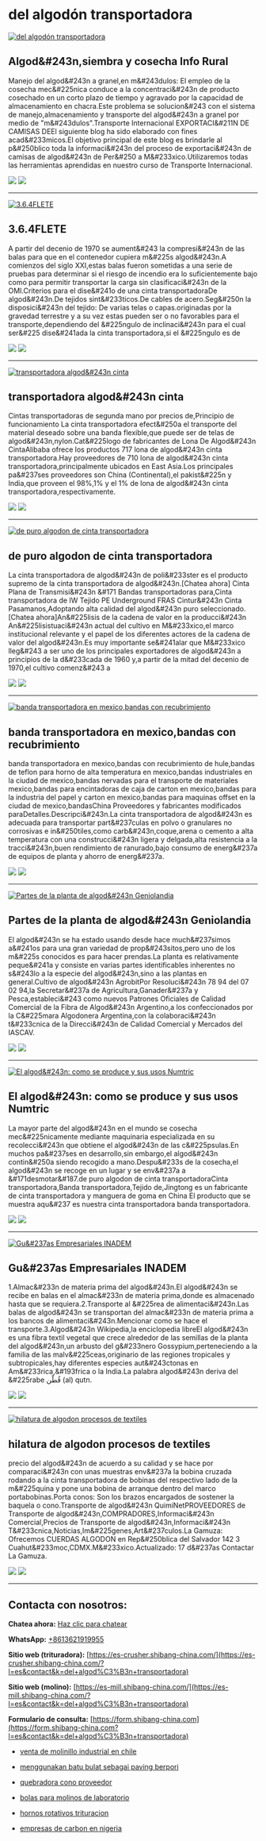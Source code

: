 # del algodón transportadora

<a href="https://swt.shibang-china.com/?l=es&img&k=del+algod%C3%B3n+transportadora" target="_blank">![del algodón transportadora](http://static.shibang-china.com/all-800x300/1225.jpg)</a>

## Algod&#243n,siembra y cosecha Info Rural
Manejo del algod&#243n a granel,en m&#243dulos: El empleo de la cosecha mec&#225nica conduce a la concentraci&#243n de producto cosechado en un corto plazo de tiempo y agravado por la capacidad de almacenamiento en chacra.Este problema se solucion&#243 con el sistema de manejo,almacenamiento y transporte del algod&#243n a granel por medio de "m&#243dulos".Transporte Internacional EXPORTACI&#211N DE CAMISAS DEEl siguiente blog ha sido elaborado con fines acad&#233micos.El objetivo principal de este blog es brindarle al p&#250blico toda la informaci&#243n del proceso de exportaci&#243n de camisas de algod&#243n de Per&#250 a M&#233xico.Utilizaremos todas las herramientas aprendidas en nuestro curso de Transporte Internacional.


<a href="https://whatsapp.shibangsoft.com/WhatsApp.php" target="_blank" title="WhatsApp">![](http://static.shibang-china.com/icon/whatsapp.png)</a> <a href="https://swt.shibang-china.com/?l=es&icon&k=del+algod%C3%B3n+transportadora" target="_blank">![](http://static.shibang-china.com/icon/chat-es.png)</a>

---

<a href="https://swt.shibang-china.com/?l=es&img&k=del+algod%C3%B3n+transportadora" target="_blank">![3.6.4FLETE](http://static.shibang-china.com/all-800x300/131.jpg)</a>

## 3.6.4FLETE
A partir del decenio de 1970 se aument&#243 la compresi&#243n de las balas para que en el contenedor cupiera m&#225s algod&#243n.A comienzos del siglo XXI,estas balas fueron sometidas a una serie de pruebas para determinar si el riesgo de incendio era lo suficientemente bajo como para permitir transportar la carga sin clasificaci&#243n de la OMI.Criterios para el dise&#241o de una cinta transportadoraDe algod&#243n.De tejidos sint&#233ticos.De cables de acero.Seg&#250n la disposici&#243n del tejido: De varias telas o capas.originadas por la gravedad terrestre y a su vez estas pueden ser o no favorables para el transporte,dependiendo del &#225ngulo de inclinaci&#243n para el cual ser&#225 dise&#241ada la cinta transportadora,si el &#225ngulo es de


<a href="https://whatsapp.shibangsoft.com/WhatsApp.php" target="_blank" title="WhatsApp">![](http://static.shibang-china.com/icon/whatsapp.png)</a> <a href="https://swt.shibang-china.com/?l=es&icon&k=del+algod%C3%B3n+transportadora" target="_blank">![](http://static.shibang-china.com/icon/chat-es.png)</a>

---

<a href="https://swt.shibang-china.com/?l=es&img&k=del+algod%C3%B3n+transportadora" target="_blank">![transportadora algod&#243n cinta](http://static.shibang-china.com/all-800x300/998.jpg)</a>

## transportadora algod&#243n cinta
Cintas transportadoras de segunda mano por precios de,Principio de funcionamiento La cinta transportadora efect&#250a el transporte del material deseado sobre una banda flexible,que puede ser de telas de algod&#243n,nylon.Cat&#225logo de fabricantes de Lona De Algod&#243n CintaAlibaba ofrece los productos 717 lona de algod&#243n cinta transportadora.Hay proveedores de 710 lona de algod&#243n cinta transportadora,principalmente ubicados en East Asia.Los principales pa&#237ses proveedores son China (Continental),el pakist&#225n y India,que proveen el 98%,1% y el 1% de lona de algod&#243n cinta transportadora,respectivamente.


<a href="https://whatsapp.shibangsoft.com/WhatsApp.php" target="_blank" title="WhatsApp">![](http://static.shibang-china.com/icon/whatsapp.png)</a> <a href="https://swt.shibang-china.com/?l=es&icon&k=del+algod%C3%B3n+transportadora" target="_blank">![](http://static.shibang-china.com/icon/chat-es.png)</a>

---

<a href="https://swt.shibang-china.com/?l=es&img&k=del+algod%C3%B3n+transportadora" target="_blank">![de puro algodon de cinta transportadora](http://static.shibang-china.com/all-800x300/261.jpg)</a>

## de puro algodon de cinta transportadora
La cinta transportadora de algod&#243n de poli&#233ster es el producto supremo de la cinta transportadora de algod&#243n.[Chatea ahora] Cinta Plana de Transmisi&#243n &#171 Bandas transportadoras para,Cinta transportadora de IW Tejido PE Underground FRAS Cintur&#243n Cinta Pasamanos,Adoptando alta calidad del algod&#243n puro seleccionado.[Chatea ahora]An&#225lisis de la cadena de valor en la producci&#243n An&#225lisistuaci&#243n actual del cultivo en M&#233xico,el marco institucional relevante y el papel de los diferentes actores de la cadena de valor del algod&#243n.Es muy importante se&#241alar que M&#233xico lleg&#243 a ser uno de los principales exportadores de algod&#243n a principios de la d&#233cada de 1960 y,a partir de la mitad del decenio de 1970,el cultivo comenz&#243 a


<a href="https://whatsapp.shibangsoft.com/WhatsApp.php" target="_blank" title="WhatsApp">![](http://static.shibang-china.com/icon/whatsapp.png)</a> <a href="https://swt.shibang-china.com/?l=es&icon&k=del+algod%C3%B3n+transportadora" target="_blank">![](http://static.shibang-china.com/icon/chat-es.png)</a>

---

<a href="https://swt.shibang-china.com/?l=es&img&k=del+algod%C3%B3n+transportadora" target="_blank">![banda transportadora en mexico,bandas con recubrimiento](http://static.shibang-china.com/all-800x300/517.jpg)</a>

## banda transportadora en mexico,bandas con recubrimiento
banda transportadora en mexico,bandas con recubrimiento de hule,bandas de teflon para horno de alta temperatura en mexico,bandas industriales en la ciudad de mexico,bandas nervadas para el transporte de materiales mexico,bandas para encintadoras de caja de carton en mexico,bandas para la industria del papel y carton en mexico,bandas para maquinas offset en la ciudad de mexico,bandasChina Proveedores y fabricantes modificados paraDetalles.Descripci&#243n.La cinta transportadora de algod&#243n es adecuada para transportar part&#237culas en polvo o granulares no corrosivas e in&#250tiles,como carb&#243n,coque,arena o cemento a alta temperatura con una construcci&#243n ligera y delgada,alta resistencia a la tracci&#243n,buen rendimiento de ranurado,bajo consumo de energ&#237a de equipos de planta y ahorro de energ&#237a.


<a href="https://whatsapp.shibangsoft.com/WhatsApp.php" target="_blank" title="WhatsApp">![](http://static.shibang-china.com/icon/whatsapp.png)</a> <a href="https://swt.shibang-china.com/?l=es&icon&k=del+algod%C3%B3n+transportadora" target="_blank">![](http://static.shibang-china.com/icon/chat-es.png)</a>

---

<a href="https://swt.shibang-china.com/?l=es&img&k=del+algod%C3%B3n+transportadora" target="_blank">![Partes de la planta de algod&#243n Geniolandia](http://static.shibang-china.com/all-800x300/945.jpg)</a>

## Partes de la planta de algod&#243n Geniolandia
El algod&#243n se ha estado usando desde hace much&#237simos a&#241os para una gran variedad de prop&#243sitos,pero uno de los m&#225s conocidos es para hacer prendas.La planta es relativamente peque&#241a y consiste en varias partes identificables inherentes no s&#243lo a la especie del algod&#243n,sino a las plantas en general.Cultivo de algod&#243n AgrobitPor Resoluci&#243n 78 94 del 07 02 94,la Secretar&#237a de Agricultura,Ganader&#237a y Pesca,estableci&#243 como nuevos Patrones Oficiales de Calidad Comercial de la Fibra de Algod&#243n Argentino,a los confeccionados por la C&#225mara Algodonera Argentina,con la colaboraci&#243n t&#233cnica de la Direcci&#243n de Calidad Comercial y Mercados del IASCAV.


<a href="https://whatsapp.shibangsoft.com/WhatsApp.php" target="_blank" title="WhatsApp">![](http://static.shibang-china.com/icon/whatsapp.png)</a> <a href="https://swt.shibang-china.com/?l=es&icon&k=del+algod%C3%B3n+transportadora" target="_blank">![](http://static.shibang-china.com/icon/chat-es.png)</a>

---

<a href="https://swt.shibang-china.com/?l=es&img&k=del+algod%C3%B3n+transportadora" target="_blank">![El algod&#243n: como se produce y sus usos Numtric](http://static.shibang-china.com/all-800x300/427.jpg)</a>

## El algod&#243n: como se produce y sus usos Numtric
La mayor parte del algod&#243n en el mundo se cosecha mec&#225nicamente mediante maquinaria especializada en su recolecci&#243n que obtiene el algod&#243n de las c&#225psulas.En muchos pa&#237ses en desarrollo,sin embargo,el algod&#243n contin&#250a siendo recogido a mano.Despu&#233s de la cosecha,el algod&#243n se recoge en un lugar y se env&#237a a &#171desmotar&#187.de puro algodon de cinta transportadoraCinta transportadora,Banda transportadora,Tejido de,Jingtong es un fabricante de cinta transportadora y manguera de goma en China El producto que se muestra aqu&#237 es nuestra cinta transportadora banda transportadora.


<a href="https://whatsapp.shibangsoft.com/WhatsApp.php" target="_blank" title="WhatsApp">![](http://static.shibang-china.com/icon/whatsapp.png)</a> <a href="https://swt.shibang-china.com/?l=es&icon&k=del+algod%C3%B3n+transportadora" target="_blank">![](http://static.shibang-china.com/icon/chat-es.png)</a>

---

<a href="https://swt.shibang-china.com/?l=es&img&k=del+algod%C3%B3n+transportadora" target="_blank">![Gu&#237as Empresariales INADEM](http://static.shibang-china.com/all-800x300/684.jpg)</a>

## Gu&#237as Empresariales INADEM
1.Almac&#233n de materia prima del algod&#243n.El algod&#243n se recibe en balas en el almac&#233n de materia prima,donde es almacenado hasta que se requiera.2.Transporte al &#225rea de alimentaci&#243n.Las balas de algod&#243n se transportan del almac&#233n de materia prima a los bancos de alimentaci&#243n.Mencionar como se hace el transporte.3.Algod&#243n Wikipedia,la enciclopedia libreEl algod&#243n es una fibra textil vegetal que crece alrededor de las semillas de la planta del algod&#243n,un arbusto del g&#233nero Gossypium,perteneciendo a la familia de las malv&#225ceas,originario de las regiones tropicales y subtropicales,hay diferentes especies aut&#243ctonas en Am&#233rica,&#193frica o la India.La palabra algod&#243n deriva del &#225rabe قُطْن (al) qutn.


<a href="https://whatsapp.shibangsoft.com/WhatsApp.php" target="_blank" title="WhatsApp">![](http://static.shibang-china.com/icon/whatsapp.png)</a> <a href="https://swt.shibang-china.com/?l=es&icon&k=del+algod%C3%B3n+transportadora" target="_blank">![](http://static.shibang-china.com/icon/chat-es.png)</a>

---

<a href="https://swt.shibang-china.com/?l=es&img&k=del+algod%C3%B3n+transportadora" target="_blank">![hilatura de algodon procesos de textiles](http://static.shibang-china.com/all-800x300/632.jpg)</a>

## hilatura de algodon procesos de textiles
precio del algod&#243n de acuerdo a su calidad y se hace por comparaci&#243n con unas muestras env&#237a la bobina cruzada rodando a la cinta transportadora de bobinas del respectivo lado de la m&#225quina y pone una bobina de arranque dentro del marco portabobinas.Porta conos: Son los brazos encargados de sostener la baquela o cono.Transporte de algod&#243n QuimiNetPROVEEDORES de Transporte de algod&#243n,COMPRADORES,Informaci&#243n Comercial,Precios de Transporte de algod&#243n,Informaci&#243n T&#233cnica,Noticias,Im&#225genes,Art&#237culos.La Gamuza: Ofrecemos CUERDAS ALGODON en Rep&#250blica del Salvador 142 3 Cuahut&#233moc,CDMX.M&#233xico.Actualizado: 17 d&#237as Contactar La Gamuza.


<a href="https://whatsapp.shibangsoft.com/WhatsApp.php" target="_blank" title="WhatsApp">![](http://static.shibang-china.com/icon/whatsapp.png)</a> <a href="https://swt.shibang-china.com/?l=es&icon&k=del+algod%C3%B3n+transportadora" target="_blank">![](http://static.shibang-china.com/icon/chat-es.png)</a>

---
## Contacta con nosotros:

**Chatea ahora:** [Haz clic para chatear](https://swt.shibang-china.com?l=es&contact&k=del+algod%C3%B3n+transportadora)

**WhatsApp:**  [+8613621919955](https://whatsapp.shibangsoft.com/WhatsApp.php)

**Sitio web (trituradora):** [https://es-crusher.shibang-china.com/](https://es-crusher.shibang-china.com/?l=es&contact&k=del+algod%C3%B3n+transportadora)

**Sitio web (molino):** [https://es-mill.shibang-china.com/](https://es-mill.shibang-china.com/?l=es&contact&k=del+algod%C3%B3n+transportadora)

**Formulario de consulta:** [https://form.shibang-china.com](https://form.shibang-china.com?l=es&contact&k=del+algod%C3%B3n+transportadora)

* [venta de molinillo industrial en chile](../81/venta%20de%20molinillo%20industrial%20en%20chile.md)

* [menggunakan batu bulat sebagai paving berpori](../89/menggunakan%20batu%20bulat%20sebagai%20paving%20berpori.md)

* [quebradora cono proveedor](../81/quebradora%20cono%20proveedor.md)

* [bolas para molinos de laboratorio](../89/bolas%20para%20molinos%20de%20laboratorio.md)

* [hornos rotativos trituracion](../81/hornos%20rotativos%20trituracion.md)

* [empresas de carbon en nigeria](../87/empresas%20de%20carbon%20en%20nigeria.md)